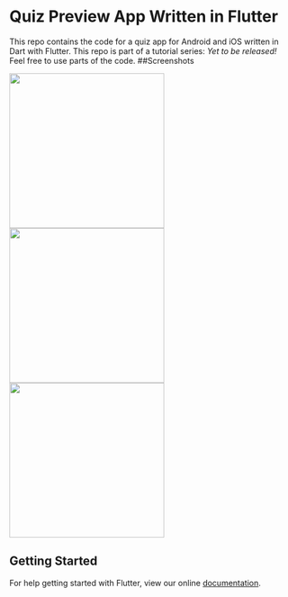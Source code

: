 # Quiz Preview App Written in Flutter
This repo contains the code for a quiz app for Android and iOS written in Dart with Flutter. This repo is part of a tutorial series: *Yet to be released!*
Feel free to use parts of the code.
##Screenshots

<img src="https://raw.githubusercontent.com/bramvbilsen/Flutter-Quiz-Preview-App/master/screenshots/Screenshot_1519245085.png" width="275"> <img src="https://raw.githubusercontent.com/bramvbilsen/Flutter-Quiz-Preview-App/master/screenshots/Screenshot_1519245074.png" width="275"> <img src="https://raw.githubusercontent.com/bramvbilsen/Flutter-Quiz-Preview-App/master/screenshots/Screenshot_1519244338.png" width="275">


## Getting Started

For help getting started with Flutter, view our online
[documentation](http://flutter.io/).
